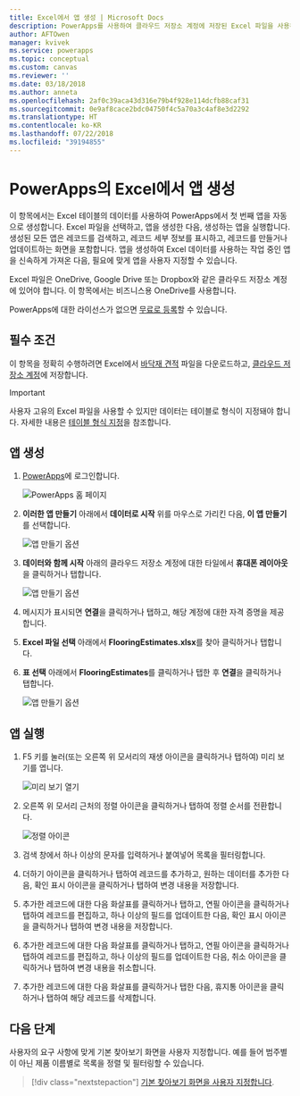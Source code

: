 ```yaml
---
title: Excel에서 앱 생성 | Microsoft Docs
description: PowerApps를 사용하여 클라우드 저장소 계정에 저장된 Excel 파일을 사용하는 앱을 자동으로 생성
author: AFTOwen
manager: kvivek
ms.service: powerapps
ms.topic: conceptual
ms.custom: canvas
ms.reviewer: ''
ms.date: 03/18/2018
ms.author: anneta
ms.openlocfilehash: 2af0c39aca43d316e79b4f928e114dcfb88caf31
ms.sourcegitcommit: 0e9af8cace2bdc04750f4c5a70a3c4af8e3d2292
ms.translationtype: HT
ms.contentlocale: ko-KR
ms.lasthandoff: 07/22/2018
ms.locfileid: "39194855"
---
```

# <a name="generate-an-app-from-excel-in-powerapps"></a>PowerApps의 Excel에서 앱 생성
이 항목에서는 Excel 테이블의 데이터를 사용하여 PowerApps에서 첫 번째 앱을 자동으로 생성합니다. Excel 파일을 선택하고, 앱을 생성한 다음, 생성하는 앱을 실행합니다. 생성된 모든 앱은 레코드를 검색하고, 레코드 세부 정보를 표시하고, 레코드를 만들거나 업데이트하는 화면을 포함합니다. 앱을 생성하여 Excel 데이터를 사용하는 작업 중인 앱을 신속하게 가져온 다음, 필요에 맞게 앱을 사용자 지정할 수 있습니다. 

Excel 파일은 OneDrive, Google Drive 또는 Dropbox와 같은 클라우드 저장소 계정에 있어야 합니다. 이 항목에서는 비즈니스용 OneDrive를 사용합니다.

PowerApps에 대한 라이선스가 없으면 [무료로 등록](../signup-for-powerapps.md)할 수 있습니다.

## <a name="prerequisites"></a>필수 조건 ##
이 항목을 정확히 수행하려면 Excel에서 [바닥재 견적](https://az787822.vo.msecnd.net/documentation/get-started-from-data/FlooringEstimates.xlsx) 파일을 다운로드하고, [클라우드 저장소 계정](connections/cloud-storage-blob-connections.md)에 저장합니다.

> [!IMPORTANT]
> 사용자 고유의 Excel 파일을 사용할 수 있지만 데이터는 테이블로 형식이 지정돼야 합니다. 자세한 내용은 [테이블 형식 지정](how-to-excel-tips.md)을 참조합니다. 

## <a name="generate-the-app"></a>앱 생성
1. [PowerApps](https://web.powerapps.com?utm_source=padocs&utm_medium=linkinadoc&utm_campaign=referralsfromdoc)에 로그인합니다.

    ![PowerApps 홈 페이지](./media/get-started-create-from-data/sign-in.png)

1. **이러한 앱 만들기** 아래에서 **데이터로 시작** 위를 마우스로 가리킨 다음, **이 앱 만들기**를 선택합니다.

    ![앱 만들기 옵션](./media/get-started-create-from-data/make-this-app.png)

1. **데이터와 함께 시작** 아래의 클라우드 저장소 계정에 대한 타일에서 **휴대폰 레이아웃**을 클릭하거나 탭합니다.

    ![앱 만들기 옵션](./media/get-started-create-from-data/odfb-tile.png)

1. 메시지가 표시되면 **연결**을 클릭하거나 탭하고, 해당 계정에 대한 자격 증명을 제공합니다.

1. **Excel 파일 선택** 아래에서 **FlooringEstimates.xlsx**를 찾아 클릭하거나 탭합니다. 

1. **표 선택** 아래에서 **FlooringEstimates**를 클릭하거나 탭한 후 **연결**을 클릭하거나 탭합니다.

    ![앱 만들기 옵션](./media/get-started-create-from-data/choose-table.png)

## <a name="run-the-app"></a>앱 실행
1. F5 키를 눌러(또는 오른쪽 위 모서리의 재생 아이콘을 클릭하거나 탭하여) 미리 보기를 엽니다.

    ![미리 보기 열기](./media/get-started-create-from-data/open-preview.png)

1. 오른쪽 위 모서리 근처의 정렬 아이콘을 클릭하거나 탭하여 정렬 순서를 전환합니다.

    ![정렬 아이콘](./media/get-started-create-from-data/sort-icon.png)

1. 검색 창에서 하나 이상의 문자를 입력하거나 붙여넣어 목록을 필터링합니다.

1. 더하기 아이콘을 클릭하거나 탭하여 레코드를 추가하고, 원하는 데이터를 추가한 다음, 확인 표시 아이콘을 클릭하거나 탭하여 변경 내용을 저장합니다.

1. 추가한 레코드에 대한 다음 화살표를 클릭하거나 탭하고, 연필 아이콘을 클릭하거나 탭하여 레코드를 편집하고, 하나 이상의 필드를 업데이트한 다음, 확인 표시 아이콘을 클릭하거나 탭하여 변경 내용을 저장합니다.

1. 추가한 레코드에 대한 다음 화살표를 클릭하거나 탭하고, 연필 아이콘을 클릭하거나 탭하여 레코드를 편집하고, 하나 이상의 필드를 업데이트한 다음, 취소 아이콘을 클릭하거나 탭하여 변경 내용을 취소합니다.

1. 추가한 레코드에 대한 다음 화살표를 클릭하거나 탭한 다음, 휴지통 아이콘을 클릭하거나 탭하여 해당 레코드를 삭제합니다.

## <a name="next-steps"></a>다음 단계
사용자의 요구 사항에 맞게 기본 찾아보기 화면을 사용자 지정합니다. 예를 들어 범주별이 아닌 제품 이름별로 목록을 정렬 및 필터링할 수 있습니다.

> [!div class="nextstepaction"]
> [기본 찾아보기 화면을 사용자 지정합니다](customize-layout-sharepoint.md).